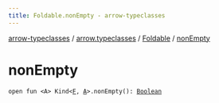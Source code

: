 ```yaml
---
title: Foldable.nonEmpty - arrow-typeclasses
---
```


[arrow-typeclasses](../../index.html) / [arrow.typeclasses](../index.html) / [Foldable](index.html) / [nonEmpty](./non-empty.html)

# nonEmpty

`open fun <A> Kind<`[`F`](index.html#F)`, `[`A`](non-empty.html#A)`>.nonEmpty(): `[`Boolean`](https://kotlinlang.org/api/latest/jvm/stdlib/kotlin/-boolean/index.html)